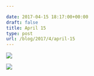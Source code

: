 ```yaml
---

date: 2017-04-15 18:17:00+00:00
draft: false
title: April 15
type: post
url: /blog/2017/4/april-15
---
```




  
![](/images/2017-04-15-20174april-15/IMG_0920.jpg)

  

  
![](/images/2017-04-15-20174april-15/IMG_0921.jpg)

  


